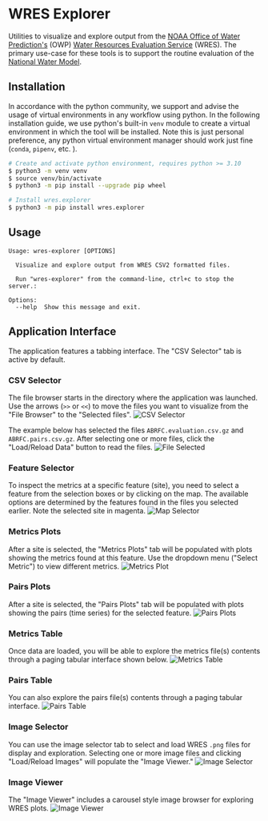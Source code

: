 # WRES Explorer
Utilities to visualize and explore output from the [NOAA Office of Water Prediction's](https://github.com/NOAA-OWP) (OWP) [Water Resources Evaluation Service](https://github.com/NOAA-OWP/wres) (WRES). The primary use-case for these tools is to support the routine evaluation of the [National Water Model](https://water.noaa.gov/about/nwm).

## Installation
In accordance with the python community, we support and advise the usage of virtual
environments in any workflow using python. In the following installation guide, we
use python's built-in `venv` module to create a virtual environment in which the
tool will be installed. Note this is just personal preference, any python virtual
environment manager should work just fine (`conda`, `pipenv`, etc. ).

```bash
# Create and activate python environment, requires python >= 3.10
$ python3 -m venv venv
$ source venv/bin/activate
$ python3 -m pip install --upgrade pip wheel

# Install wres.explorer
$ python3 -m pip install wres.explorer
```

## Usage
```console
Usage: wres-explorer [OPTIONS]

  Visualize and explore output from WRES CSV2 formatted files.

  Run "wres-explorer" from the command-line, ctrl+c to stop the server.:

Options:
  --help  Show this message and exit.
```

## Application Interface
The application features a tabbing interface. The "CSV Selector" tab is active by default. 

### CSV Selector
The file browser starts in the directory where the application was launched. Use the arrows (`>>` or `<<`) to move the files you want to visualize from the "File Browser" to the "Selected files".
![CSV Selector](https://raw.githubusercontent.com/jarq6c/wres-explorer/main/images/file_selector.JPG)

The example below has selected the files `ABRFC.evaluation.csv.gz` and `ABRFC.pairs.csv.gz`. After selecting one or more files, click the "Load/Reload Data" button to read the files.
![File Selected](https://raw.githubusercontent.com/jarq6c/wres-explorer/main/images/file_selection.JPG)

### Feature Selector
To inspect the metrics at a specific feature (site), you need to select a feature from the selection boxes or by clicking on the map. The available options are determined by the features found in the files you selected earlier. Note the selected site in magenta.
![Map Selector](https://raw.githubusercontent.com/jarq6c/wres-explorer/main/images/map_selector.JPG)

### Metrics Plots
After a site is selected, the "Metrics Plots" tab will be populated with plots showing the metrics found at this feature. Use the dropdown menu ("Select Metric") to view different metrics.
![Metrics Plot](https://raw.githubusercontent.com/jarq6c/wres-explorer/main/images/metric_selector.JPG)

### Pairs Plots
After a site is selected, the "Pairs Plots" tab will be populated with plots showing the pairs (time series) for the selected feature.
![Pairs Plots](https://raw.githubusercontent.com/jarq6c/wres-explorer/main/images/pairs_plot.JPG)

### Metrics Table
Once data are loaded, you will be able to explore the metrics file(s) contents through a paging tabular interface shown below.
![Metrics Table](https://raw.githubusercontent.com/jarq6c/wres-explorer/main/images/data_table.JPG)

### Pairs Table
You can also explore the pairs file(s) contents through a paging tabular interface.
![Pairs Table](https://raw.githubusercontent.com/jarq6c/wres-explorer/main/images/pairs_table.JPG)

### Image Selector
You can use the image selector tab to select and load WRES `.png` files for display and exploration. Selecting one or more image files and clicking "Load/Reload Images" will populate the "Image Viewer."
![Image Selector](https://raw.githubusercontent.com/jarq6c/wres-explorer/main/images/image_selection.JPG)

### Image Viewer
The "Image Viewer" includes a carousel style image browser for exploring WRES plots.
![Image Viewer](https://raw.githubusercontent.com/jarq6c/wres-explorer/main/images/image_viewer.JPG)
